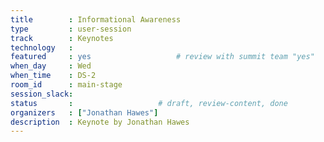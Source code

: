 ```yaml
---
title        : Informational Awareness
type         : user-session
track        : Keynotes
technology   :
featured     : yes                   # review with summit team "yes"
when_day     : Wed
when_time    : DS-2
room_id      : main-stage
session_slack:
status       :                   # draft, review-content, done
organizers   : ["Jonathan Hawes"]
description  : Keynote by Jonathan Hawes
---
```




